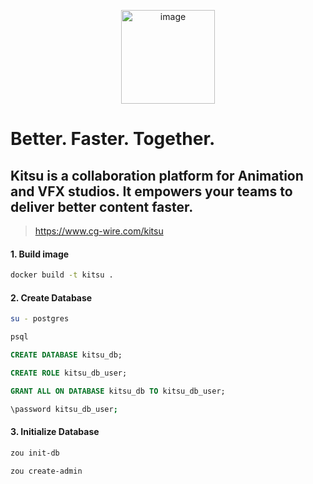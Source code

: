 <p align="center">
  <img src="https://zou.cg-wire.com/kitsu.png" alt="image" width="150" height="auto">
</p>

Better. Faster. Together.
=
Kitsu is a collaboration platform for Animation and VFX studios. It empowers your teams to deliver better content faster.
---
> https://www.cg-wire.com/kitsu

#### 1. Build image
```bash
docker build -t kitsu .
```

#### 2. Create Database
```bash
su - postgres
```
```bash
psql
```
```sql
CREATE DATABASE kitsu_db;
```
```sql
CREATE ROLE kitsu_db_user;
```
```sql
GRANT ALL ON DATABASE kitsu_db TO kitsu_db_user;
```
```bash
\password kitsu_db_user;
```

#### 3. Initialize Database
```bash
zou init-db
```
```bash
zou create-admin
```
